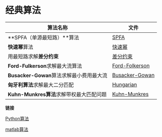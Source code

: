# 经典算法

| 算法名称                                 | 文件                             |
| ---------------------------------------- | -------------------------------- |
| **SPFA（单源最短路）**算法               | [SPFA](SPFA/README.md)           |
| **快速幂**算法                           | [快速幂](快速幂)                 |
| 用最短路求解**差分约束**                 | [差分约束](差分约束)             |
| **Ford-Fulkerson**求解最大流算法         | [Ford-Folkerson](Ford=Folkerson) |
| **Busacker-Gowan**算法求解最小费用最大流 | [Busacker-Gowan](Busacker-Gowan) |
| **匈牙利算法**求解最大二分匹配           | [Hungarian](Hungarian)           |
| **Kuhn-Munkres算法**求解带权最大匹配问题 | [Kuhn-Munkres](Kuhn-Munkres)     |





**链接**

[Python算法](https://github.com/baowj-678/python/tree/master/algorithm)

[matlab算法](https://github.com/baowj-678/matlab/tree/master/Algorithm)